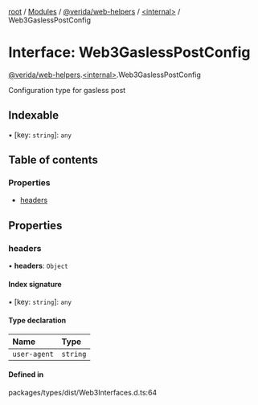 [root](../README.md) / [Modules](../modules.md) / [@verida/web-helpers](../modules/verida_web_helpers.md) / [<internal\>](../modules/verida_web_helpers._internal_.md) / Web3GaslessPostConfig

# Interface: Web3GaslessPostConfig

[@verida/web-helpers](../modules/verida_web_helpers.md).[<internal\>](../modules/verida_web_helpers._internal_.md).Web3GaslessPostConfig

Configuration type for gasless post

## Indexable

▪ [key: `string`]: `any`

## Table of contents

### Properties

- [headers](verida_web_helpers._internal_.Web3GaslessPostConfig.md#headers)

## Properties

### headers

• **headers**: `Object`

#### Index signature

▪ [key: `string`]: `any`

#### Type declaration

| Name | Type |
| :------ | :------ |
| `user-agent` | `string` |

#### Defined in

packages/types/dist/Web3Interfaces.d.ts:64
